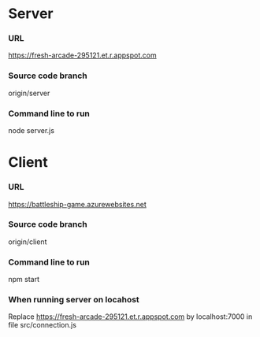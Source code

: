 # Server  
### URL  
https://fresh-arcade-295121.et.r.appspot.com  
### Source code branch 
origin/server  
### Command line to run 
node server.js  

# Client
### URL  
https://battleship-game.azurewebsites.net  
### Source code branch 
origin/client  
### Command line to run 
npm start  
  
### When running server on locahost  
Replace https://fresh-arcade-295121.et.r.appspot.com by localhost:7000 in file src/connection.js  
